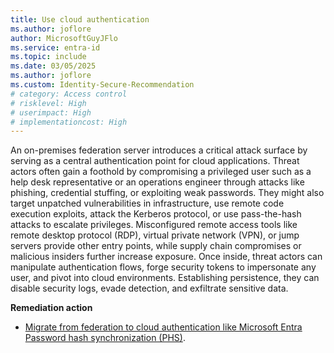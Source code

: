 ```yaml
---
title: Use cloud authentication 
ms.author: joflore
author: MicrosoftGuyJFlo
ms.service: entra-id
ms.topic: include
ms.date: 03/05/2025
ms.author: joflore
ms.custom: Identity-Secure-Recommendation
# category: Access control
# risklevel: High
# userimpact: High
# implementationcost: High
---
```

An on-premises federation server introduces a critical attack surface by serving as a central authentication point for cloud applications. Threat actors often gain a foothold by compromising a privileged user such as a help desk representative or an operations engineer through attacks like phishing, credential stuffing, or exploiting weak passwords. They might also target unpatched vulnerabilities in infrastructure, use remote code execution exploits, attack the Kerberos protocol, or use pass-the-hash attacks to escalate privileges. Misconfigured remote access tools like remote desktop protocol (RDP), virtual private network (VPN), or jump servers provide other entry points, while supply chain compromises or malicious insiders further increase exposure. Once inside, threat actors can manipulate authentication flows, forge security tokens to impersonate any user, and pivot into cloud environments. Establishing persistence, they can disable security logs, evade detection, and exfiltrate sensitive data.

**Remediation action**

- [Migrate from federation to cloud authentication like Microsoft Entra Password hash synchronization (PHS)](/entra/identity/hybrid/connect/migrate-from-federation-to-cloud-authentication).

